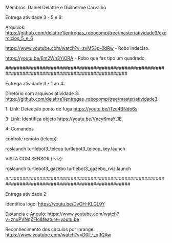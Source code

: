Membros: Daniel Delattre e Guilherme Carvalho

Entrega atividade 3 - 5 e 6:

Arquivos: https://github.com/delattre1/entregas_robocomp/tree/master/atividade3/exercicios_5_e_6

https://www.youtube.com/watch?v=zvM53p-0dRw - Robo indeciso.

https://youtu.be/Em2Wh3YiORA - Robo que faz tipo um quadrado. 

###################################################################################################

Entrega atividade 3 - 1 ao 4:

Diretório com arquivos atividade 3: https://github.com/delattre1/entregas_robocomp/tree/master/atividade3

1: Link: Detecção ponto de fuga https://youtu.be/iTze4BNdo6s

3: Link: Identifica objeto https://youtu.be/VncyKmaY_1E

4: Comandos 

controle remoto (teleop):

roslaunch turtlebot3_teleop turtlebot3_teleop_key.launch

VISTA COM SENSOR (rviz):

roslaunch turtlebot3_gazebo turtlebot3_gazebo_rviz.launch


####################################################################################################


Entrega atividade 2: 

Identifica logo: https://youtu.be/DvOH-KLGL9Y

Distancia e Angulo: https://www.youtube.com/watch?v=znuPVNqZFIo&feature=youtu.be

Reconhecimento dos circulos por inrange: https://www.youtube.com/watch?v=D0lL-_qRQAw


